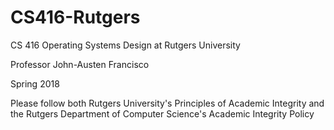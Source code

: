 # CS416-Rutgers
CS 416 Operating Systems Design at Rutgers University

Professor John-Austen Francisco

Spring 2018

Please follow both Rutgers University's Principles of Academic Integrity and the Rutgers Department of Computer Science's Academic Integrity Policy
